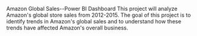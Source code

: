  Amazon Global Sales--Power BI Dashboard 
 This project will analyze Amazon's global store sales from 2012-2015. The goal of this project is to identify trends in Amazon's global sales and to understand how these trends have affected Amazon's overall business.
